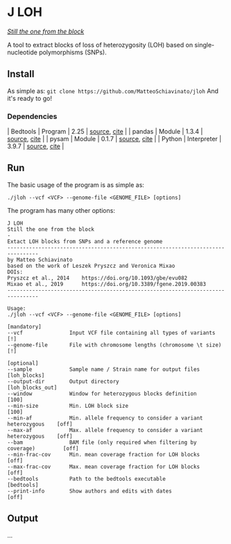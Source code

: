 # J LOH

*[Still the one from the block](https://www.youtube.com/watch?v=dly6p4Fu5TE)*

A tool to extract blocks of loss of heterozygosity (LOH) based on single-nucleotide polymorphisms (SNPs).

## Install

As simple as: `git clone https://github.com/MatteoSchiavinato/jloh`
And it's ready to go!

### Dependencies

| Bedtools    | Program     | 2.25    | [source](https://bedtools.readthedocs.io/en/latest/), [cite](https://doi.org/10.1093/bioinformatics/btq033) |
| pandas      | Module      | 1.3.4   | [source](https://pandas.pydata.org/), [cite](https://doi.org/10.5281/zenodo.5574486) |
| pysam       | Module      | 0.1.7   | [source](https://pypi.org/project/pysam/), [cite](https://github.com/pysam-developers/pysam) |
| Python      | Interpreter | 3.9.7   | [source](https://www.python.org/downloads/release/python-397/), [cite](http://citebay.com/how-to-cite/python/) |

## Run

The basic usage of the program is as simple as:

```
./jloh --vcf <VCF> --genome-file <GENOME_FILE> [options]
```

The program has many other options:

```
J LOH
Still the one from the block
-
Extact LOH blocks from SNPs and a reference genome
--------------------------------------------------------------------------------
by Matteo Schiavinato
based on the work of Leszek Pryszcz and Veronica Mixao
DOIs:
Pryszcz et al., 2014	https://doi.org/10.1093/gbe/evu082
Mixao et al., 2019		https://doi.org/10.3389/fgene.2019.00383
--------------------------------------------------------------------------------

Usage:
./jloh --vcf <VCF> --genome-file <GENOME_FILE> [options]

[mandatory]
--vcf               Input VCF file containing all types of variants             [!]
--genome-file       File with chromosome lengths (chromosome \t size)           [!]

[optional]
--sample            Sample name / Strain name for output files                  [loh_blocks]
--output-dir        Output directory                                            [loh_blocks_out]
--window            Window for heterozygous blocks definition                   [100]
--min-size          Min. LOH block size                                         [100]
--min-af            Min. allele frequency to consider a variant heterozygous    [off]
--max-af            Max. allele frequency to consider a variant heterozygous    [off]
--bam               BAM file (only required when filtering by coverage)         [off]
--min-frac-cov      Min. mean coverage fraction for LOH blocks                  [off]
--max-frac-cov      Max. mean coverage fraction for LOH blocks                  [off]
--bedtools          Path to the bedtools executable                             [bedtools]
--print-info        Show authors and edits with dates                           [off]
```

## Output

...
